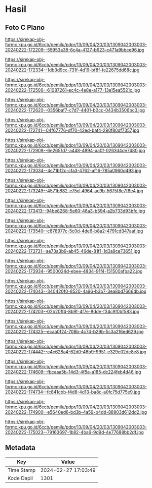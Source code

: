 # Hasil

## Foto C Plano

https://sirekap-obj-formc.kpu.go.id/6ccb/pemilu/pdpr/13/09/04/20/03/1309042003003-20240222-172209--55953a38-6c4a-4127-b623-c471a9bbce96.jpg

https://sirekap-obj-formc.kpu.go.id/6ccb/pemilu/pdpr/13/09/04/20/03/1309042003003-20240222-172334--1db3d9cc-731f-4d19-bf8f-fe22675dd68c.jpg

https://sirekap-obj-formc.kpu.go.id/6ccb/pemilu/pdpr/13/09/04/20/03/1309042003003-20240222-172506--61087261-ec4c-4e8e-a177-13a15ea5521c.jpg

https://sirekap-obj-formc.kpu.go.id/6ccb/pemilu/pdpr/13/09/04/20/03/1309042003003-20240222-172620--0356baf7-c7d7-4401-b0cc-0434b3506bc3.jpg

https://sirekap-obj-formc.kpu.go.id/6ccb/pemilu/pdpr/13/09/04/20/03/1309042003003-20240222-172741--04f67776-df70-42ed-baf4-290f80df7357.jpg

https://sirekap-obj-formc.kpu.go.id/6ccb/pemilu/pdpr/13/09/04/20/03/1309042003003-20240222-172908--6e2651d7-a448-4894-aa0f-0263d4de7480.jpg

https://sirekap-obj-formc.kpu.go.id/6ccb/pemilu/pdpr/13/09/04/20/03/1309042003003-20240222-173034--4c71bf2c-cfa3-4762-af16-785a0960d493.jpg

https://sirekap-obj-formc.kpu.go.id/6ccb/pemilu/pdpr/13/09/04/20/03/1309042003003-20240222-173249--4571b882-e75d-4964-ac9b-5675f8e7f8e4.jpg

https://sirekap-obj-formc.kpu.go.id/6ccb/pemilu/pdpr/13/09/04/20/03/1309042003003-20240222-173413--94be8268-5e60-46a3-b594-a2b733d93bfc.jpg

https://sirekap-obj-formc.kpu.go.id/6ccb/pemilu/pdpr/13/09/04/20/03/1309042003003-20240222-173540--c878977c-5c0d-4de6-b8a2-4791cd347aaf.jpg

https://sirekap-obj-formc.kpu.go.id/6ccb/pemilu/pdpr/13/09/04/20/03/1309042003003-20240222-173731--ae73a3b9-ab45-46de-81f1-1d3a9ce73651.jpg

https://sirekap-obj-formc.kpu.go.id/6ccb/pemilu/pdpr/13/09/04/20/03/1309042003003-20240222-173934--9500024d-ebee-4834-91f4-151500afba22.jpg

https://sirekap-obj-formc.kpu.go.id/6ccb/pemilu/pdpr/13/09/04/20/03/1309042003003-20240222-174043--340420f0-8520-4a96-b3b7-3ea8bd7666db.jpg

https://sirekap-obj-formc.kpu.go.id/6ccb/pemilu/pdpr/13/09/04/20/03/1309042003003-20240222-174203--02b20ff4-8b9f-4f7e-8dde-f34c9f0bf583.jpg

https://sirekap-obj-formc.kpu.go.id/6ccb/pemilu/pdpr/13/09/04/20/03/1309042003003-20240222-174325--ecaa0f24-708b-4c74-b29b-5c3a216ed629.jpg

https://sirekap-obj-formc.kpu.go.id/6ccb/pemilu/pdpr/13/09/04/20/03/1309042003003-20240222-174442--c4c628a4-62d0-46b9-9951-e329e02dc8e8.jpg

https://sirekap-obj-formc.kpu.go.id/6ccb/pemilu/pdpr/13/09/04/20/03/1309042003003-20240222-174609--fbcaaa5b-14d3-4f5a-a185-dc224feb4d46.jpg

https://sirekap-obj-formc.kpu.go.id/6ccb/pemilu/pdpr/13/09/04/20/03/1309042003003-20240222-174734--fc841cbb-f4d8-4d13-ba8c-a0fc75d775e9.jpg

https://sirekap-obj-formc.kpu.go.id/6ccb/pemilu/pdpr/13/09/04/20/03/1309042003003-20240222-174900--e5640ed6-bd3b-4a59-b4dd-88903d612dd2.jpg

https://sirekap-obj-formc.kpu.go.id/6ccb/pemilu/pdpr/13/09/04/20/03/1309042003003-20240222-175023--79163697-1b82-4ba6-9d9d-4e77688bb2df.jpg


## Metadata

| Key        | Value               |
| ---------- | ------------------- |
| Time Stamp | 2024-02-27 17:03:49 |
| Kode Dapil | 1301                |



